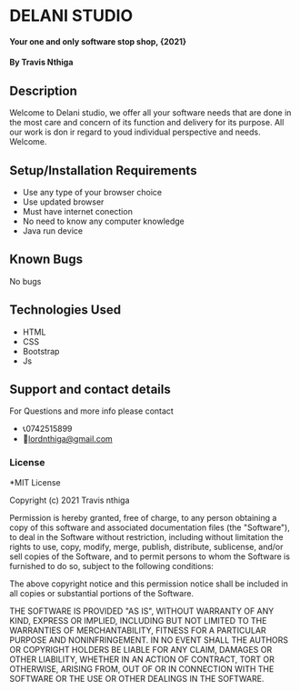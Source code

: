 # DELANI STUDIO
#### Your one and only software stop shop, {2021}
#### By **Travis Nthiga**
## Description
Welcome to Delani studio, we offer all your software  needs that are done in the most care and concern of its function and delivery for its purpose. All our work is don ir regard to youd individual perspective and needs. Welcome.
## Setup/Installation Requirements
* Use any type of your browser choice
* Use updated browser
* Must have internet conection
* No need to know any computer knowledge
* Java run device
## Known Bugs
No bugs 
## Technologies Used
* HTML
* CSS
* Bootstrap
* Js
## Support and contact details
For Questions and more info please contact
* 📞0742515899
* 📩lordnthiga@gmail.com
### License
*MIT License

Copyright (c) 2021 Travis nthiga

Permission is hereby granted, free of charge, to any person obtaining a copy
of this software and associated documentation files (the "Software"), to deal
in the Software without restriction, including without limitation the rights
to use, copy, modify, merge, publish, distribute, sublicense, and/or sell
copies of the Software, and to permit persons to whom the Software is
furnished to do so, subject to the following conditions:

The above copyright notice and this permission notice shall be included in all
copies or substantial portions of the Software.

THE SOFTWARE IS PROVIDED "AS IS", WITHOUT WARRANTY OF ANY KIND, EXPRESS OR
IMPLIED, INCLUDING BUT NOT LIMITED TO THE WARRANTIES OF MERCHANTABILITY,
FITNESS FOR A PARTICULAR PURPOSE AND NONINFRINGEMENT. IN NO EVENT SHALL THE
AUTHORS OR COPYRIGHT HOLDERS BE LIABLE FOR ANY CLAIM, DAMAGES OR OTHER
LIABILITY, WHETHER IN AN ACTION OF CONTRACT, TORT OR OTHERWISE, ARISING FROM,
OUT OF OR IN CONNECTION WITH THE SOFTWARE OR THE USE OR OTHER DEALINGS IN THE
SOFTWARE.
